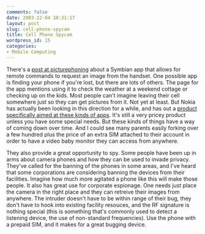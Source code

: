 ```yaml
---
comments: false
date: 2003-12-04 10:31:17
layout: post
slug: cell-phone-spycam
title: Cell Phone Spycam
wordpress_id: 15
categories:
- Mobile Computing
---
```


There's a [post at picturephoning](http://www.textually.org/picturephoning/archives/002486.htm) about a Symbian app that allows for remote commands to request an image from the handset. One possible app is finding your phone if you're lost, but there are lots of others.  The page for the app mentions using it to check the weather at a weekend cottage or checking up on the kids. Most people can't imagine leaving their cell somewhere just so they can get pictures from it. Not yet at least. But Nokia has actually been looking in this direction for a while, and has out a [product specifically aimed at these kinds of apps](http://www.nokia.com/nokia/0,,4654,00.html). It's still a very pricey product unless you have some special needs. But these kinds of things have a way of coming down over time. And I could see many parents easily forking over a few hundred plus the price of an extra SIM attached to their account in order to have a video baby monitor they can access from anywhere.

They also provide a great opportunity to spy. Some people have been up in arms about camera phones and how they can be used to invade privacy. They've called for the banning of the phones in some areas, and I've heard that some corporations are considering banning the devices from their facilities. Imagine how much more agitated a phone like this will make those people. It also has great use for corporate espionage. One needs just place the camera in the right place and they can retreive their images from anywhere. The intruder doesn't have to be within range of their bug, they don't have to hook into existing facility resouces, and the RF signature is nothing special (this is something that's commonly used to detect a listening device, the use of non-standard frequencies). Use the phone with a prepaid SIM, and it makes for a great bugging device.
